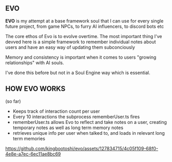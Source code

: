 ## EVO

**EVO** is my attempt at a base framework soul that I can use for every single future project, from game NPCs, to furry AI influencers, to discord bots etc

The core ethos of Evo is to evolve overtime. The most important thing I've devved here is a simple framework to remember individual notes about users and have an easy way of updating them subconciously

Memory and consistency is important when it comes to users "growing relationships" with AI souls.

I've done this before but not in a Soul Engine way which is essential.

## HOW EVO WORKS
(so far)
- Keeps track of interaction count per user
- Every 10 interactions the subprocess rememberUser.ts fires
- rememberUser.ts allows Evo to reflect and take notes on a user, creating temporary notes as well as long term memory notes
- retrieves unique info per user when talked to, and loads in relevant long term memories

https://github.com/kingbootoshi/evo/assets/127834715/4c05f109-68f0-4e8e-a7ec-6ec11ae8bc69
